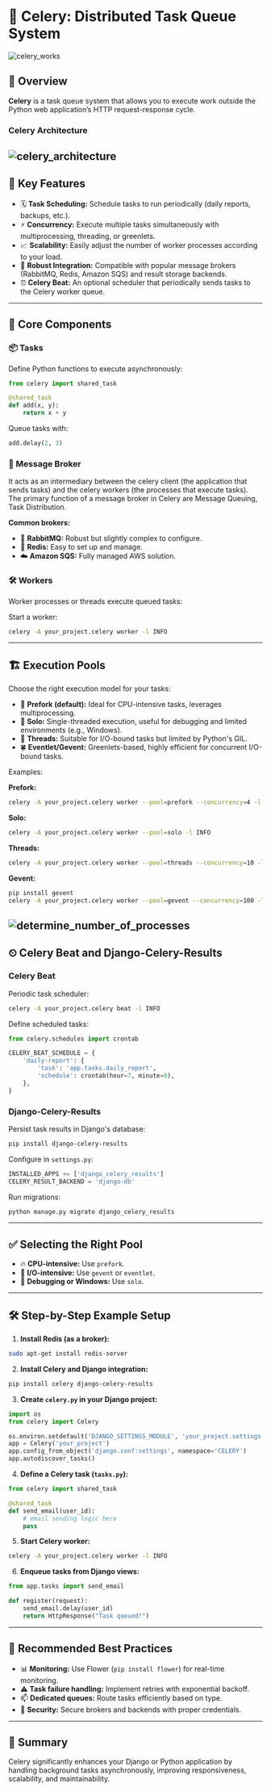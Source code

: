 # 🚀 Celery: Distributed Task Queue System
![celery_works](../images/celery_works.png)



## 📌 Overview

**Celery** is a task queue system that allows you to execute work outside the Python web application’s HTTP request-response cycle.
###  Celery Architecture
![celery_architecture](../images/celery_architecture.png)
---

## 🌟 Key Features

* 🗓 **Task Scheduling:** Schedule tasks to run periodically (daily reports, backups, etc.).
* ⚡ **Concurrency:** Execute multiple tasks simultaneously with multiprocessing, threading, or greenlets.
* 📈 **Scalability:** Easily adjust the number of worker processes according to your load.
* 🔗 **Robust Integration:** Compatible with popular message brokers (RabbitMQ, Redis, Amazon SQS) and result storage backends.
* ⏰ **Celery Beat:** An optional scheduler that periodically sends tasks to the Celery worker queue.

---

## 🔧 Core Components

### 📦 Tasks

Define Python functions to execute asynchronously:

```python
from celery import shared_task

@shared_task
def add(x, y):
    return x + y
```

Queue tasks with:

```python
add.delay(2, 3)
```

### 📡 Message Broker

It acts as an intermediary between the celery client (the application that sends tasks) and the celery workers (the processes that execute tasks). The primary function of a message broker in Celery are Message Queuing, Task Distribution.

**Common brokers:**

* 🐰 **RabbitMQ:** Robust but slightly complex to configure.
* 🚀 **Redis:** Easy to set up and manage.
* ☁️ **Amazon SQS:** Fully managed AWS solution.

### 🛠 Workers

Worker processes or threads execute queued tasks:

Start a worker:

```bash
celery -A your_project.celery worker -l INFO
```

---

## 🏗 Execution Pools

Choose the right execution model for your tasks:

* 🚦 **Prefork (default):** Ideal for CPU-intensive tasks, leverages multiprocessing.
* 🎯 **Solo:** Single-threaded execution, useful for debugging and limited environments (e.g., Windows).
* 🧵 **Threads:** Suitable for I/O-bound tasks but limited by Python's GIL.
* 🍀 **Eventlet/Gevent:** Greenlets-based, highly efficient for concurrent I/O-bound tasks.

Examples:

**Prefork:**

```bash
celery -A your_project.celery worker --pool=prefork --concurrency=4 -l INFO
```

**Solo:**

```bash
celery -A your_project.celery worker --pool=solo -l INFO
```

**Threads:**

```bash
celery -A your_project.celery worker --pool=threads --concurrency=10 -l INFO
```

**Gevent:**

```bash
pip install gevent
celery -A your_project.celery worker --pool=gevent --concurrency=100 -l INFO
```

![determine_number_of_processes](../images/determine_number_of_processes.png)
---

## ⏲ Celery Beat and Django-Celery-Results

### Celery Beat

Periodic task scheduler:

```bash
celery -A your_project.celery beat -l INFO
```

Define scheduled tasks:

```python
from celery.schedules import crontab

CELERY_BEAT_SCHEDULE = {
    'daily-report': {
        'task': 'app.tasks.daily_report',
        'schedule': crontab(hour=7, minute=0),
    },
}
```

### Django-Celery-Results

Persist task results in Django's database:

```bash
pip install django-celery-results
```

Configure in `settings.py`:

```python
INSTALLED_APPS += ['django_celery_results']
CELERY_RESULT_BACKEND = 'django-db'
```

Run migrations:

```bash
python manage.py migrate django_celery_results
```

---

## ✅ Selecting the Right Pool

* 🔥 **CPU-intensive:** Use `prefork`.
* 🌊 **I/O-intensive:** Use `gevent` or `eventlet`.
* 🐞 **Debugging or Windows:** Use `solo`.

---

## 🛠 Step-by-Step Example Setup

1. **Install Redis (as a broker):**

```bash
sudo apt-get install redis-server
```

2. **Install Celery and Django integration:**

```bash
pip install celery django-celery-results
```

3. **Create `celery.py` in your Django project:**

```python
import os
from celery import Celery

os.environ.setdefault('DJANGO_SETTINGS_MODULE', 'your_project.settings')
app = Celery('your_project')
app.config_from_object('django.conf:settings', namespace='CELERY')
app.autodiscover_tasks()
```

4. **Define a Celery task (`tasks.py`):**

```python
from celery import shared_task

@shared_task
def send_email(user_id):
    # email sending logic here
    pass
```

5. **Start Celery worker:**

```bash
celery -A your_project.celery worker -l INFO
```

6. **Enqueue tasks from Django views:**

```python
from app.tasks import send_email

def register(request):
    send_email.delay(user_id)
    return HttpResponse("Task queued!")
```

---

## 🏅 Recommended Best Practices

* 📊 **Monitoring:** Use Flower (`pip install flower`) for real-time monitoring.
* ⚠️ **Task failure handling:** Implement retries with exponential backoff.
* 📫 **Dedicated queues:** Route tasks efficiently based on type.
* 🔐 **Security:** Secure brokers and backends with proper credentials.

---

## 📖 Summary

Celery significantly enhances your Django or Python application by handling background tasks asynchronously, improving responsiveness, scalability, and maintainability.
